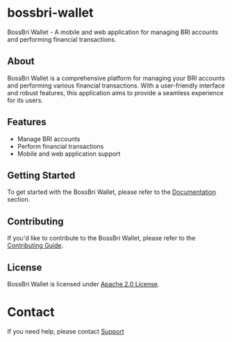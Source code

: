 # bossbri-wallet

BossBri Wallet - A mobile and web application for managing BRI accounts and performing financial transactions.

## About

BossBri Wallet is a comprehensive platform for managing your BRI accounts and performing various financial transactions. With a user-friendly interface and robust features, this application aims to provide a seamless experience for its users.

## Features

* Manage BRI accounts
* Perform financial transactions
* Mobile and web application support

## Getting Started

To get started with the BossBri Wallet, please refer to the [Documentation](docs/index.md) section.

## Contributing

If you'd like to contribute to the BossBri Wallet, please refer to the [Contributing Guide](docs/contributing.md).

## License

BossBri Wallet is licensed under [Apache 2.0 License](LICENSE).

# Contact

If you need help,  please contact [Support](briapi@work.bri.co.id) 
